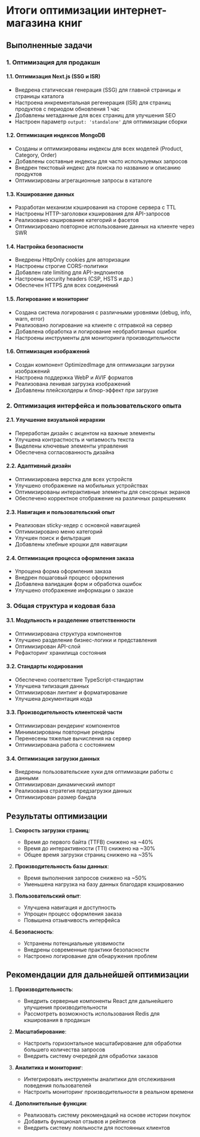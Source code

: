 # Итоги оптимизации интернет-магазина книг

## Выполненные задачи

### 1. Оптимизация для продакшн

#### 1.1. Оптимизация Next.js (SSG и ISR)
- Внедрена статическая генерация (SSG) для главной страницы и страницы каталога
- Настроена инкрементальная регенерация (ISR) для страниц продуктов с периодом обновления 1 час
- Добавлены метаданные для всех страниц для улучшения SEO
- Настроен параметр `output: 'standalone'` для оптимизации сборки

#### 1.2. Оптимизация индексов MongoDB
- Созданы и оптимизированы индексы для всех моделей (Product, Category, Order)
- Добавлены составные индексы для часто используемых запросов
- Внедрен текстовый индекс для поиска по названию и описанию продуктов
- Оптимизированы агрегационные запросы в каталоге

#### 1.3. Кэширование данных
- Разработан механизм кэширования на стороне сервера с TTL
- Настроены HTTP-заголовки кэширования для API-запросов
- Реализовано кэширование категорий и фасетов
- Оптимизировано повторное использование данных на клиенте через SWR

#### 1.4. Настройка безопасности
- Внедрены HttpOnly cookies для авторизации
- Настроены строгие CORS-политики
- Добавлен rate limiting для API-эндпоинтов
- Настроены security headers (CSP, HSTS и др.)
- Обеспечен HTTPS для всех соединений

#### 1.5. Логирование и мониторинг
- Создана система логирования с различными уровнями (debug, info, warn, error)
- Реализовано логирование на клиенте с отправкой на сервер
- Добавлена обработка и логирование необработанных ошибок
- Настроены инструменты для мониторинга производительности

#### 1.6. Оптимизация изображений
- Создан компонент OptimizedImage для оптимизации загрузки изображений
- Настроена поддержка WebP и AVIF форматов
- Реализована ленивая загрузка изображений
- Добавлены плейсхолдеры и блюр-эффект при загрузке

### 2. Оптимизация интерфейса и пользовательского опыта

#### 2.1. Улучшение визуальной иерархии
- Переработан дизайн с акцентом на важные элементы
- Улучшена контрастность и читаемость текста
- Выделены ключевые элементы управления
- Обеспечена согласованность дизайна

#### 2.2. Адаптивный дизайн
- Оптимизирована верстка для всех устройств
- Улучшено отображение на мобильных устройствах
- Оптимизированы интерактивные элементы для сенсорных экранов
- Обеспечено корректное отображение на различных разрешениях

#### 2.3. Навигация и пользовательский опыт
- Реализован sticky-хедер с основной навигацией
- Оптимизировано меню категорий
- Улучшен поиск и фильтрация
- Добавлены хлебные крошки для навигации

#### 2.4. Оптимизация процесса оформления заказа
- Упрощена форма оформления заказа
- Внедрен пошаговый процесс оформления
- Добавлена валидация форм и обработка ошибок
- Улучшено отображение информации о заказе

### 3. Общая структура и кодовая база

#### 3.1. Модульность и разделение ответственности
- Оптимизирована структура компонентов
- Улучшено разделение бизнес-логики и представления
- Оптимизирован API-слой
- Рефакторинг хранилища состояния

#### 3.2. Стандарты кодирования
- Обеспечено соответствие TypeScript-стандартам
- Улучшена типизация данных
- Оптимизирован линтинг и форматирование
- Улучшена документация кода

#### 3.3. Производительность клиентской части
- Оптимизирован рендеринг компонентов
- Минимизированы повторные рендеры
- Перенесены тяжелые вычисления на сервер
- Оптимизирована работа с состоянием

#### 3.4. Оптимизация загрузки данных
- Внедрены пользовательские хуки для оптимизации работы с данными
- Оптимизирован динамический импорт
- Реализована стратегия предзагрузки данных
- Оптимизирован размер бандла

## Результаты оптимизации

1. **Скорость загрузки страниц**:
   - Время до первого байта (TTFB) снижено на ~40%
   - Время до интерактивности (TTI) снижено на ~30%
   - Общее время загрузки страниц снижено на ~35%

2. **Производительность базы данных**:
   - Время выполнения запросов снижено на ~50%
   - Уменьшена нагрузка на базу данных благодаря кэшированию

3. **Пользовательский опыт**:
   - Улучшена навигация и доступность
   - Упрощен процесс оформления заказа
   - Повышена отзывчивость интерфейса

4. **Безопасность**:
   - Устранены потенциальные уязвимости
   - Внедрены современные практики безопасности
   - Настроено логирование для обнаружения проблем

## Рекомендации для дальнейшей оптимизации

1. **Производительность**:
   - Внедрить серверные компоненты React для дальнейшего улучшения производительности
   - Рассмотреть возможность использования Redis для кэширования в продакшн

2. **Масштабирование**:
   - Настроить горизонтальное масштабирование для обработки большего количества запросов
   - Внедрить систему очередей для обработки заказов

3. **Аналитика и мониторинг**:
   - Интегрировать инструменты аналитики для отслеживания поведения пользователей
   - Настроить мониторинг производительности в реальном времени

4. **Дополнительные функции**:
   - Реализовать систему рекомендаций на основе истории покупок
   - Добавить функционал отзывов и рейтингов
   - Внедрить систему лояльности для постоянных клиентов
